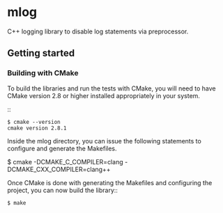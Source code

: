 # mlog


C++ logging library to disable log statements via preprocessor.



## Getting started

### Building with CMake



To build the libraries and run the tests with CMake, you will need to
have CMake version 2.8 or higher installed appropriately in your
system.

::

    $ cmake --version
    cmake version 2.8.1

Inside the mlog directory, you can issue the following statements to
configure and generate the Makefiles.

$ cmake -DCMAKE_C_COMPILER=clang -DCMAKE_CXX_COMPILER=clang++

Once CMake is done with generating the Makefiles and configuring the project,
you can now build the library::

    $ make


